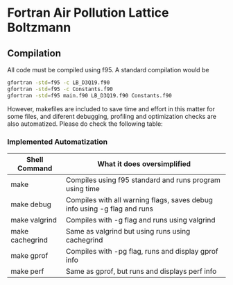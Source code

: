 # Fortran Air Pollution Lattice Boltzmann
## Compilation
All code must be compiled using f95. A standard compilation would be
```bash
gfortran -std=f95 -c LB_D3Q19.f90
gfortran -std=f95 -c Constants.f90
gfortran -std=f95 main.f90 LB_D3Q19.f90 Constants.f90
```
However, makefiles are included to save time and effort in this matter for some files, 
and diferent debugging, profiling and optimization checks are also automatized. Please do 
check the following table:

### Implemented Automatization
| Shell Command   | What it does oversimplified                                               |
|-----------------|---------------------------------------------------------------------------|
| make            | Compiles using f95 standard and runs program using time                   |
| make debug      | Compiles with all warning flags, saves debug info using -g flag and runs  |
| make valgrind   | Compiles with -g flag and runs using valgrind                             |
| make cachegrind | Same as valgrind but using runs using cachegrind                          |
| make gprof      | Compiles with -pg flag, runs and display gprof info                       |
| make perf       | Same as gprof, but runs and displays perf info                            |